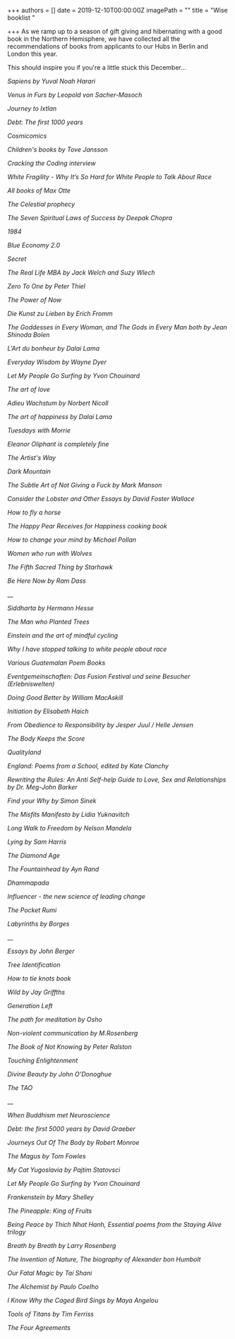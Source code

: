 +++
authors = []
date = 2019-12-10T00:00:00Z
imagePath = ""
title = "Wise booklist "

+++
As we ramp up to a season of gift giving and hibernating with a good book in the Northern Hemisphere, we have collected all the recommendations of books from applicants to our Hubs in Berlin and London this year.

This should inspire you if you're a little stuck this December...

_Sapiens by Yuval Noah Harari_

_Venus in Furs by Leopold von Sacher-Masoch_

_Journey to Ixtlan_

_Debt: The first 1000 years_

_Cosmicomics_

_Children's books by Tove Jansson_

_Cracking the Coding interview_

_White Fragility - Why It’s So Hard for White People to Talk About Race_

_All books of Max Otte_

_The Celestial prophecy_

_The Seven Spiritual Laws of Success by Deepak Chopra_

_1984_

_Blue Economy 2.0_

_Secret_

_The Real Life MBA by Jack Welch and Suzy Wlech_

_Zero To One by Peter Thiel_

_The Power of Now_

_Die Kunst zu Lieben by Erich Fromm_

_The Goddesses in Every Woman, and The Gods in Every Man both by Jean Shinoda Bolen_

_L'Art du bonheur by Dalai Lama_ 

_Everyday Wisdom by Wayne Dyer_

_Let My People Go Surfing by Yvon Chouinard_

_The art of love_

_Adieu Wachstum by Norbert Nicoll_

_The art of happiness by Dalai Lama_

_Tuesdays with Morrie_

_Eleanor Oliphant is completely fine_

_The Artist's Way_

_Dark Mountain_

_The Subtle Art of Not Giving a Fuck by Mark Manson_

_Consider the Lobster and Other Essays by David Foster Wallace_

_How to fly a horse_

_The Happy Pear Receives for Happiness cooking book_

_How to change your mind by Michael Pollan_

_Women who run with Wolves_

_The Fifth Sacred Thing by Starhawk_

_Be Here Now by Ram Dass_

__

_Siddharta by Hermann Hesse_  

_The Man who Planted Trees_

_Einstein and the art of mindful cycling_

_Why I have stopped talking to white people about race_

_Various Guatemalan Poem Books_

_Eventgemeinschaften: Das Fusion Festival und seine Besucher (Erlebniswelten)_

_Doing Good Better by William MacAskill_

_Initiation by Elisabeth Haich_

_From Obedience to Responsibility by Jesper Juul / Helle Jensen_

_The Body Keeps the Score_

_Qualityland_

_England: Poems from a School, edited by Kate Clanchy_

_Rewriting the Rules: An Anti Self-help Guide to Love, Sex and Relationships by Dr. Meg-John Barker_

_Find your Why by Simon Sinek_

_The Misfits Manifesto by Lidia Yuknavitch_

_Long Walk to Freedom by Nelson Mandela_

_Lying by Sam Harris_

_The Diamond Age_

_The Fountainhead by Ayn Rand_

_Dhammapada_

_Influencer - the new science of leading change_

_The Pocket Rumi_

_Labyrinths by Borges_

__

_Essays by John Berger_

_Tree Identification_

_How to tie knots book_

_Wild by Jay Griffths_

_Generation Left_

_The path for meditation by Osho_

_Non-violent communication by M.Rosenberg_

_The Book of Not Knowing by Peter Ralston_

_Touching Enlightenment_

_Divine Beauty by John O’Donoghue_

_The TAO_

__

_When Buddhism met Neuroscience_

_Debt: the first 5000 years by David Graeber_

_Journeys Out Of The Body by Robert Monroe_

_The Magus by Tom Fowles_

_My Cat Yugoslavia by Pajtim Statovsci_

_Let My People Go Surfing by Yvon Chouinard_

_Frankenstein by Mary Shelley_

_The Pineapple: King of Fruits_

_Being Peace by Thich Nhat Hanh, Essential poems from the Staying Alive trilogy_

_Breath by Breath by Larry Rosenberg_

_The Invention of Nature, The biography of Alexander bon Humbolt_

_Our Fatal Magic by Tai Shani_

_The Alchemist by Paulo Coelho_

_I Know Why the Caged Bird Sings by Maya Angelou_

_Tools of Titans by Tim Ferriss_

_The Four Agreements_